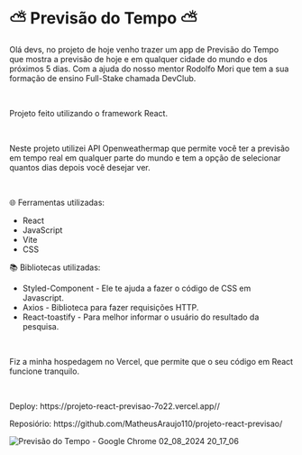 # ⛅ Previsão do Tempo ⛅

<p>Olá devs, no projeto de hoje venho trazer um app de Previsão do Tempo que mostra a previsão de hoje e em qualquer cidade do mundo e dos próximos 5 dias. Com a ajuda do nosso mentor Rodolfo Mori que tem a sua formação de ensino Full-Stake chamada DevClub.</p>

<br>
<p>Projeto feito utilizando o framework React. <p>
<br>
<p>Neste projeto utilizei API Openweathermap que permite você ter a previsão em tempo real em qualquer parte do mundo e tem a opção de selecionar quantos dias depois você desejar ver.</p>
<br>
<p>
🌐 Ferramentas utilizadas:

- React
- JavaScript
- Vite
- CSS

📚 Bibliotecas utilizadas:
- Styled-Component - Ele te ajuda a fazer o código de CSS em Javascript.
- Axios - Biblioteca para fazer requisições HTTP.
- React-toastify - Para melhor informar o usuário do resultado da pesquisa.
<br>
<p>Fiz a minha hospedagem no Vercel, que permite que o seu código em React funcione tranquilo.</p>
<br>

<p>Deploy: https://projeto-react-previsao-7o22.vercel.app//</p>
<p>Reposiório: https://github.com/MatheusAraujo110/projeto-react-previsao/

![Previsão do Tempo - Google Chrome 02_08_2024 20_17_06](https://github.com/user-attachments/assets/66f90bfe-e37b-4e2d-adc6-076ecbe30cc6)
